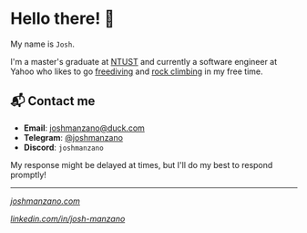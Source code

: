 # Hello there! 👋

My name is `Josh`. 

I'm a master's graduate at [NTUST](https://en.wikipedia.org/wiki/National_Taiwan_University_of_Science_and_Technology) and currently a software engineer at Yahoo who likes to go [freediving](https://en.wikipedia.org/wiki/Freediving) and [rock climbing](https://en.wikipedia.org/wiki/Top_rope_climbing) in my free time.

## 📬 Contact me

- **Email**: [joshmanzano@duck.com](mailto:joshmanzano@duck.com)
- **Telegram**: [@joshmanzano](https://t.me/joshmanzano)
- **Discord**: `joshmanzano`

My response might be delayed at times, but I'll do my best to respond promptly!

---

[*joshmanzano.com*](https://joshmanzano.com)

[*linkedin.com/in/josh-manzano*](https://www.linkedin.com/in/josh-manzano/)

